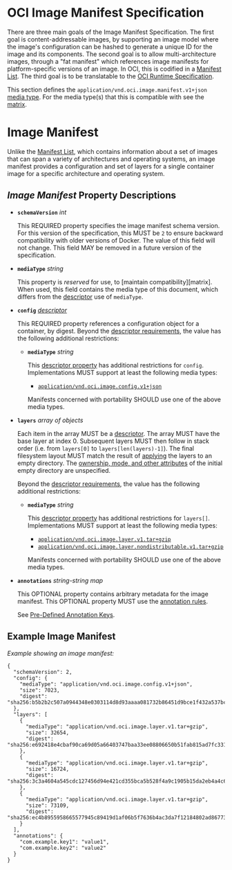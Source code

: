 # OCI Image Manifest Specification

There are three main goals of the Image Manifest Specification.
The first goal is content-addressable images, by supporting an image model where the image's configuration can be hashed to generate a unique ID for the image and its components.
The second goal is to allow multi-architecture images, through a "fat manifest" which references image manifests for platform-specific versions of an image.
In OCI, this is codified in a [Manifest List](manifest-list.md).
The third goal is to be translatable to the [OCI Runtime Specification](https://github.com/opencontainers/runtime-spec).

This section defines the `application/vnd.oci.image.manifest.v1+json` [media type](media-types.md).
For the media type(s) that this is compatible with see the [matrix](media-types.md#compatibility-matrix).

# Image Manifest

Unlike the [Manifest List](manifest-list.md), which contains information about a set of images that can span a variety of architectures and operating systems, an image manifest provides a configuration and set of layers for a single container image for a specific architecture and operating system.

## *Image Manifest* Property Descriptions

- **`schemaVersion`** *int*

  This REQUIRED property specifies the image manifest schema version.
  For this version of the specification, this MUST be `2` to ensure backward compatibility with older versions of Docker. The value of this field will not change. This field MAY be removed in a future version of the specification.

- **`mediaType`** *string*

  This property is *reserved* for use, to [maintain compatibility][matrix].
  When used, this field contains the media type of this document, which differs from the [descriptor](descriptor.md#properties) use of `mediaType`.

- **`config`** *[descriptor](descriptor.md)*

    This REQUIRED property references a configuration object for a container, by digest.
    Beyond the [descriptor requirements](descriptor.md#properties), the value has the following additional restrictions:

    - **`mediaType`** *string*

        This [descriptor property](descriptor.md#properties) has additional restrictions for `config`.
        Implementations MUST support at least the following media types:

        - [`application/vnd.oci.image.config.v1+json`](config.md)

        Manifests concerned with portability SHOULD use one of the above media types.

- **`layers`** *array of objects*

    Each item in the array MUST be a [descriptor](descriptor.md).
    The array MUST have the base layer at index 0.
    Subsequent layers MUST then follow in stack order (i.e. from `layers[0]` to `layers[len(layers)-1]`).
    The final filesystem layout MUST match the result of [applying](layer.md#applying) the layers to an empty directory.
    The [ownership, mode, and other attributes](layer.md#file-attributes) of the initial empty directory are unspecified.

    Beyond the [descriptor requirements](descriptor.md#properties), the value has the following additional restrictions:

    - **`mediaType`** *string*

        This [descriptor property](descriptor.md#properties) has additional restrictions for `layers[]`.
        Implementations MUST support at least the following media types:

        - [`application/vnd.oci.image.layer.v1.tar+gzip`](layer.md)
        - [`application/vnd.oci.image.layer.nondistributable.v1.tar+gzip`](layer.md#non-distributable-layers)

        Manifests concerned with portability SHOULD use one of the above media types.

- **`annotations`** *string-string map*

    This OPTIONAL property contains arbitrary metadata for the image manifest.
    This OPTIONAL property MUST use the [annotation rules](annotations.md#rules).

    See [Pre-Defined Annotation Keys](annotations.md#pre-defined-annotation-keys).

## Example Image Manifest

*Example showing an image manifest:*
```json,title=Manifest&mediatype=application/vnd.oci.image.manifest.v1%2Bjson
{
  "schemaVersion": 2,
  "config": {
    "mediaType": "application/vnd.oci.image.config.v1+json",
    "size": 7023,
    "digest": "sha256:b5b2b2c507a0944348e0303114d8d93aaaa081732b86451d9bce1f432a537bc7"
  },
  "layers": [
    {
      "mediaType": "application/vnd.oci.image.layer.v1.tar+gzip",
      "size": 32654,
      "digest": "sha256:e692418e4cbaf90ca69d05a66403747baa33ee08806650b51fab815ad7fc331f"
    },
    {
      "mediaType": "application/vnd.oci.image.layer.v1.tar+gzip",
      "size": 16724,
      "digest": "sha256:3c3a4604a545cdc127456d94e421cd355bca5b528f4a9c1905b15da2eb4a4c6b"
    },
    {
      "mediaType": "application/vnd.oci.image.layer.v1.tar+gzip",
      "size": 73109,
      "digest": "sha256:ec4b8955958665577945c89419d1af06b5f7636b4ac3da7f12184802ad867736"
    }
  ],
  "annotations": {
    "com.example.key1": "value1",
    "com.example.key2": "value2"
  }
}
```
